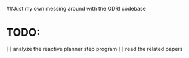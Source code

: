##Just my own messing around with the ODRI codebase

# TODO:
[ ] analyze the reactive planner step program
[ ] read the related papers